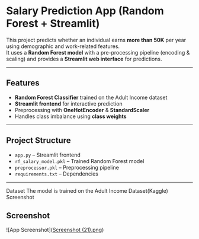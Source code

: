 # Salary Prediction App (Random Forest + Streamlit)

This project predicts whether an individual earns **more than 50K** per year using demographic and work-related features.  
It uses a **Random Forest model** with a pre-processing pipeline (encoding & scaling) and provides a **Streamlit web interface** for predictions.

---

## **Features**
- **Random Forest Classifier** trained on the Adult Income dataset  
- **Streamlit frontend** for interactive prediction  
- Preprocessing with **OneHotEncoder** & **StandardScaler**  
- Handles class imbalance using **class weights**

---

## **Project Structure**
- `app.py` – Streamlit frontend  
- `rf_salary_model.pkl` – Trained Random Forest model  
- `preprocessor.pkl` – Preprocessing pipeline  
- `requirements.txt` – Dependencies  

---
Dataset
The model is trained on the Adult Income Dataset(Kaggle)
Screenshot
## **Screenshot**
![App Screenshot]([Screenshot (21).png](https://github.com/heyrajneesh/Employee_Salary_Prediction/blob/main/Screenshot%20(21).png?raw=true))
